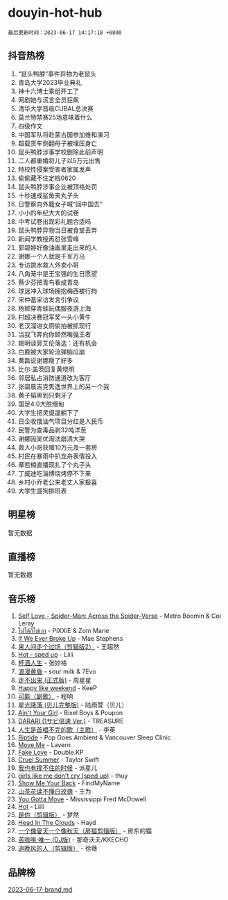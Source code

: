# douyin-hot-hub

`最后更新时间：2023-06-17 14:17:18 +0800`

## 抖音热榜

1. “鼠头鸭脖”事件异物为老鼠头
1. 青岛大学2023毕业典礼
1. 神十六博士乘组开工了
1. 网剧她与谎言全员狂飙
1. 清华大学晋级CUBAL总决赛
1. 莫兰特禁赛25场意味着什么
1. 四级作文
1. 中国军队将赴蒙古国参加维和演习
1. 超载货车侧翻母子被埋压身亡
1. 鼠头鸭脖涉事学校删除此前声明
1. 二人都重婚将儿子以5万元出售
1. 特校性侵案受害者家属发声
1. 偷偷藏不住定档0620
1. 鼠头鸭脖涉事企业被顶格处罚
1. 十秒速成鲨鱼夹丸子头
1. 日警察向外籍女子喊“回中国去”
1. 小小的年纪大大的试卷
1. 中考试卷出现彩礼题合适吗
1. 鼠头鸭脖异物当日被食堂丢弃
1. 新闻学教授再怼张雪峰
1. 郭碧婷好像油画里走出来的人
1. 谢娜一个人就是千军万马
1. 专访跳水救人外卖小哥
1. 八角笼中是王宝强的生日愿望
1. 蔡少芬把青鸟看成青岛
1. 球迷冲入球场拥抱梅西被行拘
1. 宋仲基采访发言引争议
1. 杨颖穿青蛙玩偶服夜游上海
1. 村超决赛冠军奖一头小黄牛
1. 老汉溜进女厕偷拍被抓现行
1. 当我飞奔向你顾然嘴强王者
1. 姚明谈郭艾伦落选：还有机会
1. 白鹿被大家轮流弹脑瓜崩
1. 黄磊说谢娜瘦了好多
1. 比尔·盖茨回复黄晓明
1. 邻居私占消防通道改为客厅
1. 张碧晨吉克隽逸世界上的另一个我
1. 黄子韬黑到只剩牙了
1. 国足4:0大胜缅甸
1. 大学生把灵缇遛躺下了
1. 日企收俄油气项目分红是人民币
1. 民警为查毒品剥32吨洋葱
1. 谢娜因吴优淘汰崩溃大哭
1. 救人小哥获赠10万元及一套房
1. 村民在暴雨中扒龙舟表情投入
1. 章若楠直播现扎了个丸子头
1. 丁威迪吃淄博烧烤停不下来
1. 乡村小乔老公来老丈人家报喜
1. 大学生遛狗排班表

## 明星榜

暂无数据

## 直播榜

暂无数据

## 音乐榜

1. [Self Love - Spider-Man: Across the Spider-Verse](https://sf3-cdn-tos.douyinstatic.com/obj/tos-cn-ve-2774/o8YzagIFYnO2FNIznDQzpeeLfrdCVAbYDDaLoS) - Metro Boomin & Coi Leray
1. [ไม่ได้ก็ไม่เอา](https://sf6-cdn-tos.douyinstatic.com/obj/tos-cn-ve-2774/556b0e6fe2e8492d8cf1223632e4cb4f) - PiXXiE & Zom Marie
1. [If We Ever Broke Up](https://sf3-cdn-tos.douyinstatic.com/obj/tos-cn-ve-2774/o8onj5HDk0ImtBmO0URBfeyCDXQJMYkQ1gb8Zy) - Mae Stephens
1. [来人间走个过场（剪辑版2）](https://sf6-cdn-tos.douyinstatic.com/obj/tos-cn-ve-2774/o0bZnpnCAYBDfwgiM4n8DkYqZQSaiRZW0e0tNz) - 王超然
1. [Hot - sped up](https://sf3-cdn-tos.douyinstatic.com/obj/tos-cn-ve-2774/oY5GA4tzoICWsYxWdyUKW0wulAyBzhWbfKtIUw) - Liili
1. [杯酒人生](https://sf6-cdn-tos.douyinstatic.com/obj/tos-cn-ve-2774/o4HTewsbZkDKsQBfBSnCtm8TY28ggCWQcScrYt) - 张妙格
1. [浪漫黄昏](https://sf3-cdn-tos.douyinstatic.com/obj/tos-cn-ve-2774/a2e4e0b8cf8b4cc0a6bfed7cd21bd5a0) - sour milk & 7Evo
1. [走不出来 (正式版)](https://sf6-cdn-tos.douyinstatic.com/obj/tos-cn-ve-2774/oMQBdAhLFkz0sbwyY6OTfCBANKoFCyMWbAInoJ) - 周星星
1. [Happy like weekend](https://sf6-cdn-tos.douyinstatic.com/obj/tos-cn-ve-2774/o0OfAnfYcF4hwK8mwGGQx597Wf1QAOb9KehnDk) - KeeP
1. [可能（副歌）](https://sf6-cdn-tos.douyinstatic.com/obj/tos-cn-ve-2774/cde1731888894259b333569393c2fb51) - 程响
1. [星光降落 (贝儿完整版)](https://sf3-cdn-tos.douyinstatic.com/obj/tos-cn-ve-2774/okwB9hAwyAtsFFkFBzAX1hOOfQuIoMNs0W2Mwr) - 陆雨萱（贝儿）
1. [Ain't Your Girl](https://sf3-cdn-tos.douyinstatic.com/obj/tos-cn-ve-2774/3c051e231f0e4668b9039529290acfad) - Bixel Boys & Poupon
1. [DARARI (1サビ倍速 Ver.)](https://sf6-cdn-tos.douyinstatic.com/obj/tos-cn-ve-2774/4176f3bb6e03443f8f26920dcf1676de) - TREASURE
1. [人生是首唱不完的歌（主歌）](https://sf6-cdn-tos.douyinstatic.com/obj/tos-cn-ve-2774/og5grIuCCA1ttACjZY2BAqmbxhUBIHf1N7Metz) - 李英
1. [Riptide](https://sf6-cdn-tos.douyinstatic.com/obj/tos-cn-ve-2774/osYp57W4R2GvPKweF15HAePC1vKmnejwgf2pAU) - Pop Goes Ambient & Vancouver Sleep Clinic
1. [Move Me](https://sf6-cdn-tos.douyinstatic.com/obj/tos-cn-ve-2774/0af55729f7824709a87fedbbbc0a303a) - Lavern
1. [Fake Love](https://sf6-cdn-tos.douyinstatic.com/obj/tos-cn-ve-2774/okBenbNtaDXEoOYrPgGA8CPxQezLFd8ebBTF8I) - Double.KP
1. [Cruel Summer](https://sf6-cdn-tos.douyinstatic.com/obj/tos-cn-ve-2774/b35ad770e6d4495abefaa493fa46b555) - Taylor Swift
1. [我也有撑不住的时候](https://sf6-cdn-tos.douyinstatic.com/obj/tos-cn-ve-2774/okmtBE1dkIBhwxeiBJeDgQnQtICZWIJUI2bjQr) - 派星儿
1. [girls like me don't cry (sped up)](https://sf6-cdn-tos.douyinstatic.com/obj/tos-cn-ve-2774/oYoALuZBJqhz3LCJO1isaTN7WNAfdXhywIUMSg) - thuy
1. [Show Me Your Back](https://sf6-cdn-tos.douyinstatic.com/obj/tos-cn-ve-2774/oggth97NwFCsBIksy1MBNKfjWsAtorNYAtOMzm) - FindMyName
1. [山茶花读不懂白玫瑰](https://sf6-cdn-tos.douyinstatic.com/obj/tos-cn-ve-2774/osfn8B7DktrRHEPJgPCfDbw7QDQEkwC16BxZg9) - 王为
1. [You Gotta Move](https://sf3-cdn-tos.douyinstatic.com/obj/tos-cn-ve-2774/a2b672af67514106b25cdfd6f1a8aad2) - Mississippi Fred McDowell
1. [Hot](https://sf3-cdn-tos.douyinstatic.com/obj/tos-cn-ve-2774/a63be641febf4335a8996c8a877dee1c) - Liili
1. [是你（剪辑版）](https://sf3-cdn-tos.douyinstatic.com/obj/tos-cn-ve-2774/46019dae783c4c969944217fe1cfafc4) - 梦然
1. [Head In The Clouds](https://sf6-cdn-tos.douyinstatic.com/obj/tos-cn-ve-2774/ocSfDBmOnoV52y4eF28Hg3zXxCbhGeDQDHAma5) - Hayd
1. [一个像夏天一个像秋天（房猫剪辑版）](https://sf6-cdn-tos.douyinstatic.com/obj/tos-cn-ve-2774/a5a649d88ef0437b918efc8be7005a59) - 房东的猫
1. [苦咖啡·唯一 (DJ版)](https://sf3-cdn-tos.douyinstatic.com/obj/tos-cn-ve-2774/oohZWXUzNXlh9bzpBgNUfJCQHGILwWgDBaejQt) - 那奇沃夫/KKECHO
1. [追晚风的人（剪辑版）](https://sf3-cdn-tos.douyinstatic.com/obj/tos-cn-ve-2774/560835060af84ac29cd5c12e2a98f7eb) - 徐薇

## 品牌榜

[2023-06-17-brand.md](2023-06-17-brand.md)
